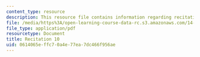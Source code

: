 ```yaml
---
content_type: resource
description: This resource file contains information regarding recitation 10.
file: /media/https%3A/open-learning-course-data-rc.s3.amazonaws.com/14-384-time-series-analysis-fall-2013/0614065effc70a4e77ea7dc466f956ae_MIT14_384F13_rec10.pdf
file_type: application/pdf
resourcetype: Document
title: Recitation 10
uid: 0614065e-ffc7-0a4e-77ea-7dc466f956ae
---
```

